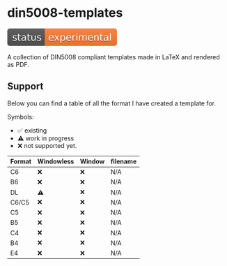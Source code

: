 # din5008-templates
[![status: experimental](https://github.com/GIScience/badges/raw/master/status/experimental.svg)](https://github.com/GIScience/badges#experimental)

A collection of DIN5008 compliant templates made in LaTeX and rendered as PDF.

## Support
Below you can find a table of all the format I have created a template for.

Symbols:
- ✅ existing
- ⚠️ work in progress
- ❌ not supported yet.

| Format  | Windowless | Window | filename |
| ------- | ---------- | ------ | -------- |
| C6 | ❌ | ❌ | N/A |
| B6 | ❌ | ❌ | N/A |
| DL | ⚠️ | ❌ | N/A |
| C6/C5 | ❌ | ❌ | N/A |
| C5 | ❌ | ❌ | N/A |
| B5 | ❌ | ❌ | N/A |
| C4 | ❌ | ❌ | N/A |
| B4 | ❌ | ❌ | N/A |
| E4 | ❌ | ❌ | N/A |
